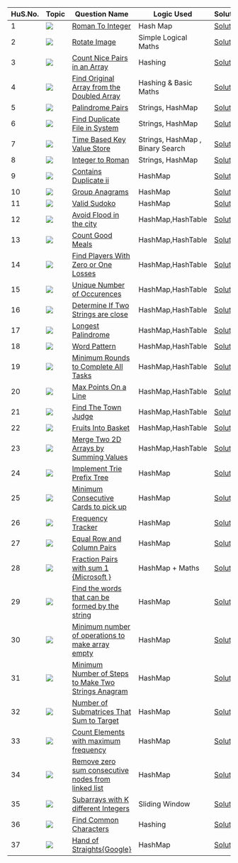 HuS.No. | Topic | Question Name | Logic Used | Solution | Status |
------|---------------|------------|-------|------|------|
1 | ![](https://img.shields.io/badge/HashMaps-f0772b?style=for-the-badge&logo=array&logoColor=black) | [Roman To Integer](https://leetcode.com/problems/roman-to-integer/) | Hash Map | [Solution](https://github.com/himanshugupta09/LEETCODE_SOLUTIONS/blob/main/HashMaps_problems/Roman%20To%20Integer.cpp) | ✅ |
2 | ![](https://img.shields.io/badge/HashMaps-f0772b?style=for-the-badge&logo=array&logoColor=black) | [Rotate Image](https://leetcode.com/problems/rotate-image/) | Simple Logical Maths | [Solution](https://github.com/himanshugupta09/LEETCODE_SOLUTIONS/blob/main/HashMaps_problems/Rotate%20Image.py) | ✅ |
3 | ![](https://img.shields.io/badge/HashMaps-f0772b?style=for-the-badge&logo=array&logoColor=black) | [Count Nice Pairs in an Array](https://leetcode.com/problems/count-nice-pairs-in-an-array/) | Hashing| [Solution](https://github.com/himanshugupta09/LEETCODE_SOLUTIONS/blob/main/HashMaps_problems/Count%20Nice%20Pairs%20in%20an%20Array.cpp) | ✅ |
4 | ![](https://img.shields.io/badge/HashMaps-f0772b?style=for-the-badge&logo=array&logoColor=black) | [Find Original Array from the Doubled Array](https://leetcode.com/problems/find-original-array-from-doubled-array/) |Hashing & Basic Maths | [Solution](https://github.com/himanshugupta09/LEETCODE_SOLUTIONS/blob/main/HashMaps_problems/Find%20Original%20Array%20From%20Doubled%20Array.cpp) | ✅ |
5 | ![](https://img.shields.io/badge/HashMaps-f0772b?style=for-the-badge&logo=array&logoColor=black) | [Palindrome Pairs](https://leetcode.com/problems/palindrome-pairs/) |Strings, HashMap | [Solution](https://github.com/himanshugupta09/LEETCODE_SOLUTIONS/blob/main/HashMaps_problems/Palindrome%20Pairs.cpp) | ✅ |
6 | ![](https://img.shields.io/badge/HashMaps-f0772b?style=for-the-badge&logo=array&logoColor=black) | [Find Duplicate File in System](https://leetcode.com/problems/find-duplicate-file-in-system/) |Strings, HashMap | [Solution](https://github.com/himanshugupta09/LEETCODE_SOLUTIONS/blob/main/HashMaps_problems/Find%20Duplicate%20File%20in%20a%20System.cpp) | ✅ |
7 | ![](https://img.shields.io/badge/HashMaps-f0772b?style=for-the-badge&logo=array&logoColor=black) | [Time Based Key Value Store](https://leetcode.com/problems/time-based-key-value-store/) |Strings, HashMap , Binary Search| [Solution](https://github.com/himanshugupta09/LEETCODE_SOLUTIONS/blob/main/HashMaps_problems/time-based-key-value-store.cpp) | ✅ |
8 | ![](https://img.shields.io/badge/HashMaps-f0772b?style=for-the-badge&logo=array&logoColor=black) | [Integer to Roman](https://leetcode.com/problems/integer-to-roman/) |Strings, HashMap | [Solution](https://github.com/himanshugupta09/LEETCODE_SOLUTIONS/blob/main/HashMaps_problems/integer-to-roman.cpp) | ✅ |
9 | ![](https://img.shields.io/badge/HashMaps-f0772b?style=for-the-badge&logo=array&logoColor=black) | [Contains Duplicate ii](https://leetcode.com/problems/contains-duplicate-ii/) | HashMap | [Solution](https://github.com/himanshugupta09/LEETCODE_SOLUTIONS/blob/main/HashMaps_problems/contains-duplicate-ii.cpp) | ✅ |
10 | ![](https://img.shields.io/badge/HashMaps-f0772b?style=for-the-badge&logo=array&logoColor=black) | [Group Anagrams](https://leetcode.com/problems/group-anagrams/) | HashMap | [Solution](https://github.com/himanshugupta09/LEETCODE_SOLUTIONS/blob/main/HashMaps_problems/group-anagrams.cpp) | ✅ |
11 | ![](https://img.shields.io/badge/HashMaps-f0772b?style=for-the-badge&logo=array&logoColor=black) | [Valid Sudoko](https://leetcode.com/problems/valid-sudoko/) | HashMap | [Solution](https://github.com/himanshugupta09/LEETCODE_SOLUTIONS/blob/main/HashMaps_problems/valid-sudoko.cpp) | ✅ |
12 | ![](https://img.shields.io/badge/HashMaps-f0772b?style=for-the-badge&logo=array&logoColor=black) | [Avoid Flood in the city](https://leetcode.com/problems/avoid-flood-in-the-city/) | HashMap,HashTable | [Solution](https://github.com/himanshugupta09/LEETCODE_SOLUTIONS/blob/main/HashMaps_problems/avoid-flood-in-the-city.cpp) | ✅ |
13 | ![](https://img.shields.io/badge/HashMaps-f0772b?style=for-the-badge&logo=array&logoColor=black) | [Count Good Meals](https://leetcode.com/problems/count-good-meals/) | HashMap,HashTable | [Solution](https://github.com/himanshugupta09/LEETCODE_SOLUTIONS/blob/main/HashMaps_problems/count-good-meals.cpp) | ✅ |
14 | ![](https://img.shields.io/badge/HashMaps-f0772b?style=for-the-badge&logo=array&logoColor=black) | [Find Players With Zero or One Losses](https://leetcode.com/problems/find-players-with-zero-or-one-losses/) | HashMap,HashTable | [Solution](https://github.com/himanshugupta09/LEETCODE_SOLUTIONS/blob/main/HashMaps_problems/find-players-with-zero-or-one-losses.cpp) | ✅ |
15 | ![](https://img.shields.io/badge/HashMaps-f0772b?style=for-the-badge&logo=array&logoColor=black) | [Unique Number of Occurences](https://leetcode.com/problems/unique-number-of-occurrences/description/) | HashMap,HashTable | [Solution](https://github.com/himanshugupta09/LEETCODE_SOLUTIONS/blob/main/HashMaps_problems/unique-number-of-occurences.cpp) | ✅ |
16 | ![](https://img.shields.io/badge/HashMaps-f0772b?style=for-the-badge&logo=array&logoColor=black) | [Determine If Two Strings are close](https://leetcode.com/problems/determine-if-two-strings-are-close/description/) | HashMap,HashTable | [Solution](https://github.com/himanshugupta09/LEETCODE_SOLUTIONS/blob/main/HashMaps_problems/determine-if-two-strings-are-close.cpp) | ✅ |
17 | ![](https://img.shields.io/badge/HashMaps-f0772b?style=for-the-badge&logo=array&logoColor=black) | [Longest Palindrome](https://leetcode.com/problems/longest-palindrome/description/) | HashMap,HashTable | [Solution](https://github.com/himanshugupta09/LEETCODE_SOLUTIONS/blob/main/HashMaps_problems/longest-palindrome.cpp) | ✅ |
18 | ![](https://img.shields.io/badge/HashMaps-f0772b?style=for-the-badge&logo=array&logoColor=black) | [Word Pattern](https://leetcode.com/problems/word-pattern/description/) | HashMap,HashTable | [Solution](https://github.com/himanshugupta09/LEETCODE_SOLUTIONS/blob/main/HashMaps_problems/word-pattern.py) | ✅ |
19 | ![](https://img.shields.io/badge/HashMaps-f0772b?style=for-the-badge&logo=array&logoColor=black) | [ Minimum Rounds to Complete All Tasks](https://leetcode.com/problems/minimum-rounds-to-complete-all-tasks/description/) | HashMap,HashTable | [Solution](https://github.com/himanshugupta09/LEETCODE_SOLUTIONS/blob/main/HashMaps_problems/minimum-rounds-to-complete-all-tasks.cpp) | ✅ |
20 | ![](https://img.shields.io/badge/HashMaps-f0772b?style=for-the-badge&logo=array&logoColor=black) | [ Max Points On a Line](https://leetcode.com/problems/max-points-on-a-line/description/) | HashMap,HashTable | [Solution](https://github.com/himanshugupta09/LEETCODE_SOLUTIONS/blob/main/HashMaps_problems/max-points-on-a-line.cpp) | ✅ |
21 | ![](https://img.shields.io/badge/HashMaps-f0772b?style=for-the-badge&logo=array&logoColor=black) | [ Find The Town Judge](https://leetcode.com/problems/find-the-town-judge/description/) | HashMap,HashTable | [Solution](https://github.com/himanshugupta09/LEETCODE_SOLUTIONS/blob/main/HashMaps_problems/find-the-town-judge.cpp) | ✅ |
22 | ![](https://img.shields.io/badge/HashMaps-f0772b?style=for-the-badge&logo=array&logoColor=black) | [ Fruits Into Basket](https://leetcode.com/problems/fruits-into-basket/description/) | HashMap,HashTable | [Solution](https://github.com/himanshugupta09/LEETCODE_SOLUTIONS/blob/main/HashMaps_problems/fruits-into-basket.cpp) | ✅ |
23 | ![](https://img.shields.io/badge/HashMaps-f0772b?style=for-the-badge&logo=array&logoColor=black) | [ Merge Two 2D Arrays by Summing Values](https://leetcode.com/problems/merge-two-2d-arrays-by-summing-values/) | HashMap,HashTable | [Solution](https://github.com/himanshugupta09/LEETCODE_SOLUTIONS/blob/main/HashMaps_problems/merge-two-2d-arrays-by-summing-values.cpp) | ✅ |
24 | ![](https://img.shields.io/badge/HashMaps-f0772b?style=for-the-badge&logo=array&logoColor=black) | [Implement Trie Prefix Tree](https://leetcode.com/problems/implement-trie-prefix-tree/) | HashMap | [Solution](https://github.com/himanshugupta09/LEETCODE_SOLUTIONS/blob/main/HashMaps_problems/implement-trie-prefix-tree.cpp) | ✅ |
25 | ![](https://img.shields.io/badge/HashMaps-f0772b?style=for-the-badge&logo=array&logoColor=black) | [Minimum Consecutive Cards to pick up](https://leetcode.com/problems/minimum-consecutive-cards-to-pick-up/) | HashMap | [Solution](https://github.com/himanshugupta09/LEETCODE_SOLUTIONS/blob/main/HashMaps_problems/minimum-consecutive-cards-to-pick-up.cpp) | ✅ |
26 | ![](https://img.shields.io/badge/HashMaps-f0772b?style=for-the-badge&logo=array&logoColor=black) | [Frequency Tracker](https://leetcode.com/problems/frequency-tracker/) | HashMap | [Solution](https://github.com/himanshugupta09/LEETCODE_SOLUTIONS/blob/main/HashMaps_problems/frequency-tracker.cpp) | ✅ |
27 | ![](https://img.shields.io/badge/HashMaps-f0772b?style=for-the-badge&logo=array&logoColor=black) | [Equal Row and Column Pairs](https://leetcode.com/problems/equal-row-and-column-pairs/description/) | HashMap | [Solution](https://github.com/himanshugupta09/LEETCODE_SOLUTIONS/blob/main/HashMaps_problems/equal-row-and-column-pairs.cpp) | ✅ |
28 | ![](https://img.shields.io/badge/HashMaps-f0772b?style=for-the-badge&logo=array&logoColor=black) | [Fraction Pairs with sum 1 {Microsoft }](https://practice.geeksforgeeks.org/problems/fraction-pairs-with-sum-1/1) | HashMap + Maths | [Solution](https://github.com/himanshugupta09/LEETCODE_SOLUTIONS/blob/main/HashMaps_problems/fraction-pairs-with-sum-1.cpp) | ✅ |
29 | ![](https://img.shields.io/badge/HashMaps-f0772b?style=for-the-badge&logo=array&logoColor=black) | [Find the words that can be formed by the string](https://leetcode.com/problems/find-words-that-can-be-formed-by-characters/) | HashMap | [Solution](https://github.com/himanshugupta09/LEETCODE_SOLUTIONS/blob/main/HashMaps_problems/find-words-that-can-be-formed-by-string.cpp) | ✅ |
30 | ![](https://img.shields.io/badge/HashMaps-f0772b?style=for-the-badge&logo=array&logoColor=black) | [Minimum number of operations to make array empty](https://leetcode.com/problems/minimum-number-of-operations-to-make-array-empty/) | HashMap | [Solution](https://github.com/himanshugupta09/LEETCODE_SOLUTIONS/blob/main/HashMaps_problems/minimum-number-of-operations-to-make-array-empty.py) | ✅ |
31 | ![](https://img.shields.io/badge/HashMaps-f0772b?style=for-the-badge&logo=array&logoColor=black) | [Minimum Number of Steps to Make Two Strings Anagram](https://leetcode.com/problems/minimum-number-of-steps-to-make-two-strings-anagram/) | HashMap | [Solution](https://github.com/himanshugupta09/LEETCODE_SOLUTIONS/blob/main/HashMaps_problems/minimum-number-of-steps-to-make-two-strings-anagram.cpp) | ✅ |
32 | ![](https://img.shields.io/badge/HashMaps-f0772b?style=for-the-badge&logo=array&logoColor=black) | [Number of Submatrices That Sum to Target](https://leetcode.com/problems/number-of-submatrices-that-sum-to-target/) | HashMap | [Solution](https://github.com/himanshugupta09/LEETCODE_SOLUTIONS/blob/main/HashMaps_problems/number-of-submatrices-that-sum-to-target.cpp) | ✅ |
33 | ![](https://img.shields.io/badge/HashMaps-f0772b?style=for-the-badge&logo=array&logoColor=black) | [Count Elements with maximum frequency](https://leetcode.com/problems/count-elements-with-maximum-frequency/) | HashMap | [Solution](https://github.com/himanshugupta09/LEETCODE_SOLUTIONS/blob/main/HashMaps_problems/count-elements-with-maximum-frequency.cpp) | ✅ |
34 | ![](https://img.shields.io/badge/HashMaps-f0772b?style=for-the-badge&logo=array&logoColor=black) | [Remove zero sum consecutive nodes from linked list](https://leetcode.com/problems/remove-zero-sum-consecutive-nodes-from-linked-list/) | HashMap | [Solution](https://github.com/himanshugupta09/LEETCODE_SOLUTIONS/blob/main/HashMaps_problems/remove-zero-sum-consecutive-nodes-from-linked-list.cpp) | ✅ |
35 | ![](https://img.shields.io/badge/HashMaps-f0772b?style=for-the-badge&logo=array&logoColor=black) | [Subarrays with K different Integers](https://leetcode.com/problems/subarrays-with-k-different-integers/) | Sliding Window | [Solution](https://github.com/himanshugupta09/LEETCODE_SOLUTIONS/blob/main/HashMaps_problems/subarray-with-k-different-integers.cpp) | ✅ |
36 | ![](https://img.shields.io/badge/HashMaps-f0772b?style=for-the-badge&logo=array&logoColor=black) | [Find Common Characters](https://leetcode.com/problems/find-common-characters) | Hashing | [Solution](https://github.com/himanshugupta09/LEETCODE_SOLUTIONS/blob/main/HashMaps_problems/find-common-characters.cpp) | ✅ |
37 | ![](https://img.shields.io/badge/HashMaps-f0772b?style=for-the-badge&logo=array&logoColor=black) | [Hand of Straights{Google}](https://leetcode.com/problems/hand-of-straights/) | HashMap | [Solution](https://github.com/himanshugupta09/LEETCODE_SOLUTIONS/blob/main/HashMaps_problems/hand-of-straights.cpp) | ✅ |









